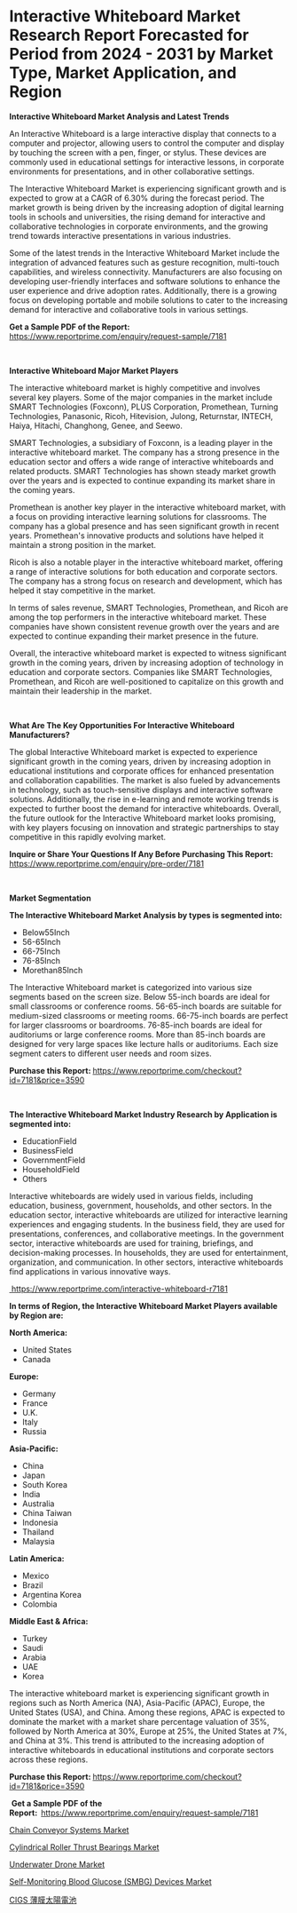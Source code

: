 <p><h1>Interactive Whiteboard Market Research Report Forecasted for Period from 2024 -  2031 by Market Type, Market Application, and Region</h1></p><p><strong>Interactive Whiteboard Market Analysis and Latest Trends</strong></p>
<p><p>An Interactive Whiteboard is a large interactive display that connects to a computer and projector, allowing users to control the computer and display by touching the screen with a pen, finger, or stylus. These devices are commonly used in educational settings for interactive lessons, in corporate environments for presentations, and in other collaborative settings.</p><p>The Interactive Whiteboard Market is experiencing significant growth and is expected to grow at a CAGR of 6.30% during the forecast period. The market growth is being driven by the increasing adoption of digital learning tools in schools and universities, the rising demand for interactive and collaborative technologies in corporate environments, and the growing trend towards interactive presentations in various industries.</p><p>Some of the latest trends in the Interactive Whiteboard Market include the integration of advanced features such as gesture recognition, multi-touch capabilities, and wireless connectivity. Manufacturers are also focusing on developing user-friendly interfaces and software solutions to enhance the user experience and drive adoption rates. Additionally, there is a growing focus on developing portable and mobile solutions to cater to the increasing demand for interactive and collaborative tools in various settings.</p></p>
<p><strong>Get a Sample PDF of the Report:&nbsp;</strong> <a href="https://www.reportprime.com/enquiry/request-sample/7181">https://www.reportprime.com/enquiry/request-sample/7181</a></p>
<p>&nbsp;</p>
<p><strong>Interactive Whiteboard Major Market Players</strong></p>
<p><p>The interactive whiteboard market is highly competitive and involves several key players. Some of the major companies in the market include SMART Technologies (Foxconn), PLUS Corporation, Promethean, Turning Technologies, Panasonic, Ricoh, Hitevision, Julong, Returnstar, INTECH, Haiya, Hitachi, Changhong, Genee, and Seewo. </p><p>SMART Technologies, a subsidiary of Foxconn, is a leading player in the interactive whiteboard market. The company has a strong presence in the education sector and offers a wide range of interactive whiteboards and related products. SMART Technologies has shown steady market growth over the years and is expected to continue expanding its market share in the coming years.</p><p>Promethean is another key player in the interactive whiteboard market, with a focus on providing interactive learning solutions for classrooms. The company has a global presence and has seen significant growth in recent years. Promethean's innovative products and solutions have helped it maintain a strong position in the market.</p><p>Ricoh is also a notable player in the interactive whiteboard market, offering a range of interactive solutions for both education and corporate sectors. The company has a strong focus on research and development, which has helped it stay competitive in the market.</p><p>In terms of sales revenue, SMART Technologies, Promethean, and Ricoh are among the top performers in the interactive whiteboard market. These companies have shown consistent revenue growth over the years and are expected to continue expanding their market presence in the future.</p><p>Overall, the interactive whiteboard market is expected to witness significant growth in the coming years, driven by increasing adoption of technology in education and corporate sectors. Companies like SMART Technologies, Promethean, and Ricoh are well-positioned to capitalize on this growth and maintain their leadership in the market.</p></p>
<p>&nbsp;</p>
<p><strong>What Are The Key Opportunities For Interactive Whiteboard Manufacturers?</strong></p>
<p><p>The global Interactive Whiteboard market is expected to experience significant growth in the coming years, driven by increasing adoption in educational institutions and corporate offices for enhanced presentation and collaboration capabilities. The market is also fueled by advancements in technology, such as touch-sensitive displays and interactive software solutions. Additionally, the rise in e-learning and remote working trends is expected to further boost the demand for interactive whiteboards. Overall, the future outlook for the Interactive Whiteboard market looks promising, with key players focusing on innovation and strategic partnerships to stay competitive in this rapidly evolving market.</p></p>
<p><strong>Inquire or Share Your Questions If Any Before Purchasing This Report:</strong> <a href="https://www.reportprime.com/enquiry/pre-order/7181">https://www.reportprime.com/enquiry/pre-order/7181</a></p>
<p>&nbsp;</p>
<p><strong>Market Segmentation</strong></p>
<p><strong>The Interactive Whiteboard Market Analysis by types is segmented into:</strong></p>
<p><ul><li>Below55Inch</li><li>56-65Inch</li><li>66-75Inch</li><li>76-85Inch</li><li>Morethan85Inch</li></ul></p>
<p><p>The Interactive Whiteboard market is categorized into various size segments based on the screen size. Below 55-inch boards are ideal for small classrooms or conference rooms. 56-65-inch boards are suitable for medium-sized classrooms or meeting rooms. 66-75-inch boards are perfect for larger classrooms or boardrooms. 76-85-inch boards are ideal for auditoriums or large conference rooms. More than 85-inch boards are designed for very large spaces like lecture halls or auditoriums. Each size segment caters to different user needs and room sizes.</p></p>
<p><strong>Purchase this Report:&nbsp;</strong><a href="https://www.reportprime.com/checkout?id=7181&price=3590">https://www.reportprime.com/checkout?id=7181&price=3590</a></p>
<p>&nbsp;</p>
<p><strong>The Interactive Whiteboard Market Industry Research by Application is segmented into:</strong></p>
<p><ul><li>EducationField</li><li>BusinessField</li><li>GovernmentField</li><li>HouseholdField</li><li>Others</li></ul></p>
<p><p>Interactive whiteboards are widely used in various fields, including education, business, government, households, and other sectors. In the education sector, interactive whiteboards are utilized for interactive learning experiences and engaging students. In the business field, they are used for presentations, conferences, and collaborative meetings. In the government sector, interactive whiteboards are used for training, briefings, and decision-making processes. In households, they are used for entertainment, organization, and communication. In other sectors, interactive whiteboards find applications in various innovative ways.</p></p>
<p><a href="https://www.reportprime.com/interactive-whiteboard-r7181">&nbsp;https://www.reportprime.com/interactive-whiteboard-r7181</a></p>
<p><strong>In terms of Region, the Interactive Whiteboard Market Players available by Region are:</strong></p>
<p>
    <p> <strong> North America: </strong>
        <ul>
            <li>United States</li>
            <li>Canada</li>
        </ul>
        </p> 
    <p> <strong> Europe: </strong>
        <ul>
            <li>Germany</li>
            <li>France</li>
            <li>U.K.</li>
            <li>Italy</li>
            <li>Russia</li>
        </ul>
        </p> 
    <p> <strong> Asia-Pacific: </strong>
        <ul>
            <li>China</li>
            <li>Japan</li>
            <li>South Korea</li>
            <li>India</li>
            <li>Australia</li>
            <li>China Taiwan</li>
            <li>Indonesia</li>
            <li>Thailand</li>
            <li>Malaysia</li>
        </ul>
        </p> 
    <p> <strong> Latin America: </strong>
        <ul>
            <li>Mexico</li>
            <li>Brazil</li>
            <li>Argentina Korea</li>
            <li>Colombia</li>
        </ul>
        </p> 
    <p> <strong> Middle East & Africa: </strong>
        <ul>
            <li>Turkey</li>
            <li>Saudi</li>
            <li>Arabia</li>
            <li>UAE</li>
            <li>Korea</li>
        </ul>
    </p>
    </p>
<p><p>The interactive whiteboard market is experiencing significant growth in regions such as North America (NA), Asia-Pacific (APAC), Europe, the United States (USA), and China. Among these regions, APAC is expected to dominate the market with a market share percentage valuation of 35%, followed by North America at 30%, Europe at 25%, the United States at 7%, and China at 3%. This trend is attributed to the increasing adoption of interactive whiteboards in educational institutions and corporate sectors across these regions.</p></p>
<p><strong>Purchase this Report: </strong><a href="https://www.reportprime.com/checkout?id=7181&price=3590">https://www.reportprime.com/checkout?id=7181&price=3590</a></p>
<p>&nbsp;<strong>Get a Sample PDF of the Report:&nbsp;&nbsp;</strong><a href="https://www.reportprime.com/enquiry/request-sample/7181">https://www.reportprime.com/enquiry/request-sample/7181</a></p>
<p><strong></strong></p>
<p><p><a href="https://github.com/provorikovar/Market-Research-Report-List-6/blob/main/chain-conveyor-systems-market.md">Chain Conveyor Systems Market</a></p><p><a href="https://www.linkedin.com/pulse/cylindrical-roller-thrust-bearings-market-size-share-analysis-uqq5e?trackingId=K1KR%2BP9uSza2LzdS9hJ0Gg%3D%3D">Cylindrical Roller Thrust Bearings Market</a></p><p><a href="https://github.com/angelajermaine/Market-Research-Report-List-4/blob/main/underwater-drone-market.md">Underwater Drone Market</a></p><p><a href="https://issuu.com/reportprime-2/docs/self-monitoring-blood-glucose-smbg-_5bb5de48a6ada8">Self-Monitoring Blood Glucose (SMBG) Devices Market</a></p><p><a href="https://medium.com/@skylarreilly36/cigs%E8%96%84%E8%86%9C%E5%A4%AA%E9%99%BD%E9%9B%BB%E6%B1%A0%E7%94%A3%E6%A5%AD%E3%81%AEinsights%E3%83%AC%E3%83%9D%E3%83%BC%E3%83%88-cigs%E8%96%84%E8%86%9C%E5%A4%AA%E9%99%BD%E9%9B%BB%E6%B1%A0%E3%81%AE%E5%B8%82%E5%A0%B4%E5%8B%95%E5%90%91-%E3%82%A2%E3%83%97%E3%83%AA%E3%82%B1%E3%83%BC%E3%82%B7%E3%83%A7%E3%83%B3-%E7%AB%B6%E4%BA%89%E7%92%B0%E5%A2%83%E3%82%92%E5%88%86%E6%9E%90-2024%E5%B9%B4-2031%E5%B9%B4-968441e616c4">CIGS 薄膜太陽電池</a></p></p>